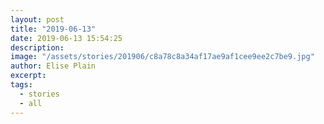 ```yaml
---
layout: post
title: "2019-06-13"
date: 2019-06-13 15:54:25
description: 
image: "/assets/stories/201906/c8a78c8a34af17ae9af1cee9ee2c7be9.jpg"
author: Elise Plain
excerpt: 
tags: 
  - stories
  - all
---
```



<p></p>
